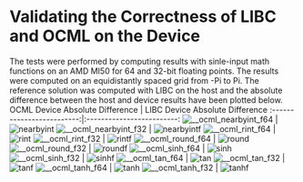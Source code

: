 # Validating the Correctness of LIBC and OCML on the Device
The tests were performed by computing results with sinle-input math functions on an AMD MI50 for 64 and 32-bit floating points. The results were computed on an equidistantly spaced grid from -Pi to Pi. The reference solution was computed with LIBC on the host and the absolute difference between the host and device results have been plotted below.
 OCML Device Absolute Difference            | LIBC Device Absolute Difference
:-------------------------:|:-------------------------:
![__ocml_nearbyint_f64](__ocml_nearbyint_f64.png)  | ![nearbyint](nearbyint.png)
![__ocml_nearbyint_f32](__ocml_nearbyint_f32.png)  | ![nearbyintf](nearbyintf.png)
![__ocml_rint_f64](__ocml_rint_f64.png)  | ![rint](rint.png)
![__ocml_rint_f32](__ocml_rint_f32.png)  | ![rintf](rintf.png)
![__ocml_round_f64](__ocml_round_f64.png)  | ![round](round.png)
![__ocml_round_f32](__ocml_round_f32.png)  | ![roundf](roundf.png)
![__ocml_sinh_f64](__ocml_sinh_f64.png)  | ![sinh](sinh.png)
![__ocml_sinh_f32](__ocml_sinh_f32.png)  | ![sinhf](sinhf.png)
![__ocml_tan_f64](__ocml_tan_f64.png)  | ![tan](tan.png)
![__ocml_tan_f32](__ocml_tan_f32.png)  | ![tanf](tanf.png)
![__ocml_tanh_f64](__ocml_tanh_f64.png)  | ![tanh](tanh.png)
![__ocml_tanh_f32](__ocml_tanh_f32.png)  | ![tanhf](tanhf.png)
